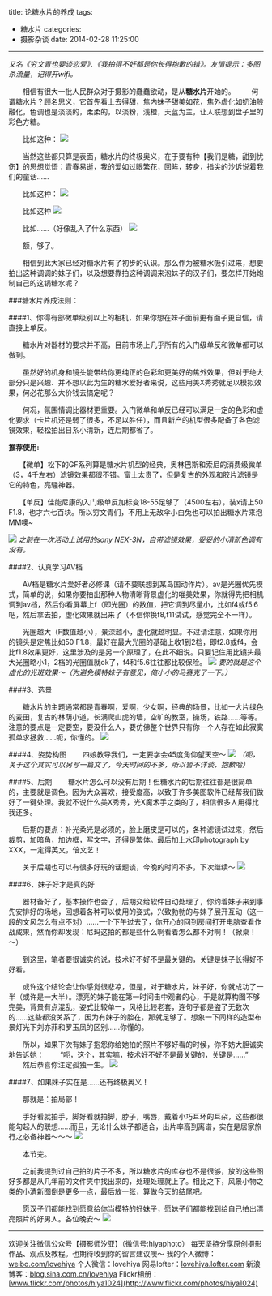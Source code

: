 title: 论糖水片的养成
tags:
  - 糖水片
categories:
  - 摄影杂谈
date: 2014-02-28 11:25:00
---
_又名《穷文青也要谈恋爱》、《我拍得不好都是你长得抱歉的错》。友情提示：多图杀流量，记得开wifi。_

　　相信有很大一批人民群众对于摄影的蠢蠢欲动，是从**糖水片**开始的。
　　何谓糖水片？顾名思义，它首先看上去得甜，焦内妹子甜美如花，焦外虚化如奶油般融化，色调也是淡淡的，柔柔的，以淡粉，浅橙，天蓝为主，让人联想到盘子里的彩色方糖。

　　比如这种：
![](http://mmbiz.qpic.cn/mmbiz/xBmfrfspdrxXC6HT0sVvId6ArjxrzShuAYWSxAOtGaWpCb7bK78h5QeiasKLMFc5qhCWLFtOZMAunhJc40AO6GA/0)


　　当然这些都只算是表面，糖水片的终极奥义，在于要有种【我们是糖，甜到忧伤】的思想觉悟：青春易逝，我的爱如过眼繁花，回眸，转身，指尖的沙诉说着我们的童话……

　　比如这种：
![](http://mmbiz.qpic.cn/mmbiz/xBmfrfspdrxXC6HT0sVvId6ArjxrzShuM12QJsfSobJES8MBmEHbITsBDw910wribgmHPHbyE4F2wsOCkvKVoyg/0)

　　比如这种
![](http://mmbiz.qpic.cn/mmbiz/xBmfrfspdrxXC6HT0sVvId6ArjxrzShuXsAHSvFV0qt9GiaP2FFiaN5dqria8ia4Jc8URSdkMAh3lrd2xVnUiaIIOicA/0)

　　比如……（好像乱入了什么东西）
![](http://mmbiz.qpic.cn/mmbiz/xBmfrfspdrxXC6HT0sVvId6ArjxrzShuDwLialrFWwwzHIZdeXzkBe3a0q4kjzZO3OYqab0VodGYIicUPDdJ2JxA/0)
 
　　额，够了。

　　相信到此大家已经对糖水片有了初步的认识。那么作为被糖水吸引过来，想要拍出这种调调的妹子们，以及想要靠拍这种调调来泡妹子的汉子们，要怎样开始炮制自己的这锅糖水呢？

###糖水片养成法则：
 
####1、你得有部微单级别以上的相机，如果你想在妹子面前更有面子更自信，请直接上单反。

　　糖水片对器材的要求并不高，目前市场上几乎所有的入门级单反和微单都可以做到。

　　虽然好的机身和镜头能带给你更纯正的色彩和更美好的焦外效果，但对于绝大部分只是兴趣、并不想以此为生的糖水爱好者来说，这些用美X秀秀就足以模拟效果，何必花那么大价钱去搞定呢？

　　何况，氛围情调比器材更重要。入门微单和单反已经可以满足一定的色彩和虚化要求（卡片机还是弱了很多，不足以胜任），而且新产的机型很多配备了各色滤镜效果，轻松拍出日系小清新，连后期都省了。

**推荐使用:**

　　【微单】松下的GF系列算是糖水片机型的经典，奥林巴斯和索尼的消费级微单（3，4千左右）滤镜效果都很不错。富士太贵了，但是复古的外观和胶片滤镜是它的特色，亮騒神器。

　　【单反】佳能尼康的入门级单反加标变18-55足够了（4500左右），装x请上50 F1.8，也才六七百块。所以穷文青们，不用上无敌伞小白兔也可以拍出糖水片来泡MM噢~

![](http://mmbiz.qpic.cn/mmbiz/xBmfrfspdrxXC6HT0sVvId6ArjxrzShuSCADVMWuTCSrfQ3jeia7efCKZjgibCdd6icEHibRR0JL3bNQy4tklApHnw/0)
*之前在一次活动上试用的sony NEX-3N，自带滤镜效果，妥妥的小清新色调有没有。*

####2、认真学习AV档

　　AV档是糖水片爱好者必修课（请不要联想到某岛国动作片）。av是光圈优先模式，简单的说，如果你要拍出那种人物清晰背景虚化的唯美效果，你就得先把相机调到av档，然后你看屏幕上f（即光圈）的数值，把它调到尽量小，比如f4或f5.6吧，然后拿去拍，虚化效果就出来了（不信你换f8,f11试试，感觉完全不一样）。
 
　　光圈越大（F数值越小），景深越小，虚化就越明显。不过请注意，如果你用的镜头是定焦比如50 F1.8，最好在最大光圈的基础上收1到2档，即f2.8或f4，会比f1.8效果更好，这里涉及的是另一个原理了，在此不细说。只要记住用比镜头最大光圈略小1，2档的光圈值就ok了，f4和f5.6往往都比较保险。
![](http://mmbiz.qpic.cn/mmbiz/xBmfrfspdrxXC6HT0sVvId6ArjxrzShuQnrFiaQkKRGBY0JFv7jw3UG7QJYllDtiaM8HL7Qic4iaAvS0Z6W9OQqBkw/0)
*要的就是这个虚化的光斑效果～（为避免模特妹子有意见，俺小小的马赛克了一下。）*

####3、选景
 
　　糖水片的主题通常都是青春啊，爱啊，少女啊，经典的场景，比如一大片绿色的麦田，复古的林荫小道，长满爬山虎的墙，空旷的教室，操场，铁路……等等。注意的要点是一定要空，要没什么人，要仿佛整个世界只有你一个人存在如此寂寞孤单求拯救……呃，你懂的。
![](http://mmbiz.qpic.cn/mmbiz/xBmfrfspdrxXC6HT0sVvId6ArjxrzShu2j9lnWAgcHoyQfibX2RzjjMev2Wcbp2I0LKwvIYRy1kyibXQgPOvQKaQ/0)


####4、姿势构图
　　四娘教导我们，一定要学会45度角仰望天空～
![](http://mmbiz.qpic.cn/mmbiz/xBmfrfspdrxXC6HT0sVvId6ArjxrzShuA1H3P3G1P1dgrI6TJnw0iaj58rSmp5xVGhFQ0QrkmOWZJxOH1M057sA/0)
*（呃，关于这个其实可以另写一篇文了，今天时间的不多，所以暂不详谈，抱歉哈）*

####5、后期
　　糖水片怎么可以没有后期！但糖水片的后期往往都是很简单的，主要就是调色。因为大众喜欢，接受度高，以致于许多美图软件已经帮我们做好了一键处理。我就不说什么美X秀秀，光X魔术手之类的了，相信很多人用得比我还多。
 
　　后期的要点：补光柔光是必须的，脸上磨皮是可以的，各种滤镜试过来，然后裁剪，加暗角，加边框，写文字，还得是繁体。最后加上水印photograph by XXX，一定得英文，倍文艺！
 
　　关于后期也可以有很多好玩的话题谈，今晚的时间不多，下次继续～
![](http://mmbiz.qpic.cn/mmbiz/xBmfrfspdrxXC6HT0sVvId6ArjxrzShuCarIKyLMloyRPIdfNR6vicMVsKCFIEorokLRTT3YWZURDJWJCsLe0pw/0)


####6、妹子好才是真的好
 
　　器材备好了，基本操作也会了，后期交给软件自动处理了，你约着妹子来到事先安排好的场地，回想着各种可以使用的姿式，兴致勃勃的与妹子展开互动（这一段的文风怎么有点不对）……一个下午过去了，你开心的回到房间打开电脑查看作战成果，然而你却发现：尼玛这拍的都是些什么啊看着怎么都不对啊！（掀桌！～）
 
　　到这里，笔者要很诚实的说，技术好不好不是最关键的，关键是妹子长得好不好看。
 
　　或许这个结论会让你感觉很悲凉，但是，对于糖水片，妹子好，你就成功了一半（或许是一大半）。漂亮的妹子能在第一时间击中观者的心，于是就算构图不够完美，背景有点混乱，姿式比较单一，风格比较老套，连句子都是盗了无数次的……这些都没关系了，因为有妹子的脸在，那就足够了。想象一下同样的造型布景灯光下刘亦菲和罗玉凤的区别……你懂的。
 
　　所以，如果下次有妹子抱怨你给她拍的照片不够好看的时候，你不妨大胆诚实地告诉她：
　　“呃，这个，其实嘛，技术好不好不是最关键的，关键是……”
　　然后恭喜你注定孤独一生。
![](http://mmbiz.qpic.cn/mmbiz/xBmfrfspdrxXC6HT0sVvId6ArjxrzShupgX6sKfjGTECYDozzGfjG4svJ8bdyAsakj7GQbXDGTGMfZFdWfWgcg/0)


####7、如果妹子实在是……还有终极奥义！

　　那就是：拍局部！
 
　　手好看就拍手，脚好看就拍脚，脖子，嘴唇，戴着小巧耳环的耳朵，这些都很能勾起人的联想……而且，无论什么妹子都适合，出片率高到离谱，实在是居家旅行之必备神器～～～
![](http://mmbiz.qpic.cn/mmbiz/xBmfrfspdrxXC6HT0sVvId6ArjxrzShu6ibuHUxFbhxMALAHy3zCOFRfNicZt8IG8zdKicL48YMxea3j6PicgTU0BA/0)
 

 
　　本节完。

　　之前我提到过自己拍的片子不多，所以糖水片的库存也不是很够，放的这些图好多都是从几年前的文件夹中找出来的，处理处理就上了。相比之下，风景小物之类的小清新图倒是更多一点，最后放一张，算做今天的结尾吧。
 
　　愿汉子们都能找到愿意给你当模特的好妹子，愿妹子们都能找到给自己拍出漂亮照片的好男人。各位晚安～
![](http://mmbiz.qpic.cn/mmbiz/xBmfrfspdrxXC6HT0sVvId6ArjxrzShul5a9xpWzGSA9mCpjD1N4mHIoOtO4MscToAZick6xkktTHEF0rPBkcxg/0)

------------- 
欢迎关注微信公众号【摄影师汐亚】（微信号:hiyaphoto）
每天坚持分享原创摄影作品、观点及教程。也期待收到你的留言建议噢～
我的个人微博：[weibo.com/lovehiya](http://weibo.com/lovehiya)
个人微信：lovehiya
网易lofter：[lovehiya.lofter.com](http://lovehiya.lofter.com)
新浪博客：[blog.sina.com.cn/lovehiya](http://blog.sina.com.cn/lovehiya)
Flickr相册：[www.flickr.com/photos/hiya1024](http://www.flickr.com/photos/hiya1024)